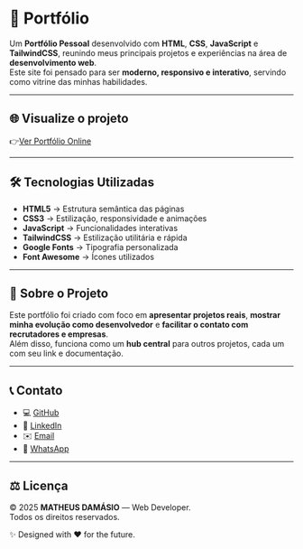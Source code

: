 # 💼 Portfólio  

Um **Portfólio Pessoal** desenvolvido com **HTML**, **CSS**, **JavaScript** e **TailwindCSS**, reunindo meus principais projetos e experiências na área de **desenvolvimento web**.  
Este site foi pensado para ser **moderno, responsivo e interativo**, servindo como vitrine das minhas habilidades.  

---

## 🌐 Visualize o projeto  
👉<a href="https://damasiodev.github.io/potfolio/" target="_blank">Ver Portfólio Online</a>

---

## 🛠️ Tecnologias Utilizadas  

- **HTML5** → Estrutura semântica das páginas  
- **CSS3** → Estilização, responsividade e animações  
- **JavaScript** → Funcionalidades interativas  
- **TailwindCSS** → Estilização utilitária e rápida  
- **Google Fonts** → Tipografia personalizada  
- **Font Awesome** → Ícones utilizados  

---

## 📌 Sobre o Projeto  
Este portfólio foi criado com foco em **apresentar projetos reais**, **mostrar minha evolução como desenvolvedor** e **facilitar o contato com recrutadores e empresas**.  
Além disso, funciona como um **hub central** para outros projetos, cada um com seu link e documentação.  

---

## 📞 Contato  

- 💻 <a href="https://github.com/damasiodev" target="_blank">GitHub</a>  
- 🔗 <a href="https://www.linkedin.com/in/matheus-damasio-dev/" target="_blank">LinkedIn</a>  
- ✉️ <a href="mailto:damasio.dev@gmail.com" target="_blank">Email</a>  
- 📱 <a href="https://wa.me/5561996069693?text=Ol%C3%A1%20Matheus,%20vim%20pelo%20seu%20portf%C3%B3lio%20👋" target="_blank">WhatsApp</a>  


---

## ⚖️ Licença  

© 2025 **MATHEUS DAMÁSIO** — Web Developer.  
Todos os direitos reservados.  

✨ Designed with ❤️ for the future.  
